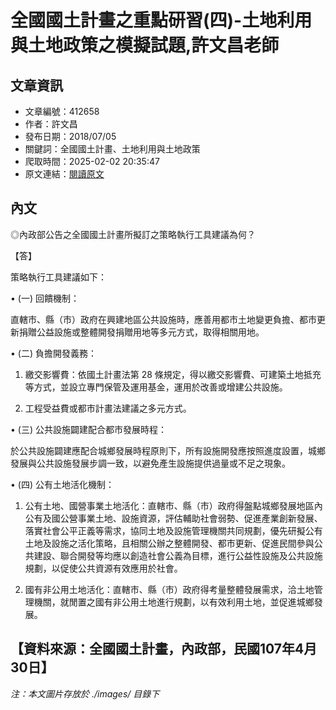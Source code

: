 # 全國國土計畫之重點研習(四)-土地利用與土地政策之模擬試題,許文昌老師

## 文章資訊
- 文章編號：412658
- 作者：許文昌
- 發布日期：2018/07/05
- 關鍵詞：全國國土計畫、土地利用與土地政策
- 爬取時間：2025-02-02 20:35:47
- 原文連結：[閱讀原文](https://real-estate.get.com.tw/Columns/detail.aspx?no=412658)

## 內文
◎內政部公告之全國國土計畫所擬訂之策略執行工具建議為何？

【答】

策略執行工具建議如下：

• (一) 回饋機制：

直轄市、縣（市）政府在興建地區公共設施時，應善用都市土地變更負擔、都市更新捐贈公益設施或整體開發捐贈用地等多元方式，取得相關用地。

• (二) 負擔開發義務：

1. 繳交影響費：依國土計畫法第 28 條規定，得以繳交影響費、可建築土地抵充等方式，並設立專門保管及運用基金，運用於改善或增建公共設施。

2. 工程受益費或都市計畫法建議之多元方式。

• (三) 公共設施闢建配合都市發展時程：

於公共設施闢建應配合城鄉發展時程原則下，所有設施開發應按照進度設置，城鄉發展與公共設施發展步調一致，以避免產生設施提供過量或不足之現象。

• (四) 公有土地活化機制：

1. 公有土地、國營事業土地活化：直轄市、縣（市）政府得盤點城鄉發展地區內公有及國公營事業土地、設施資源，評估輔助社會弱勢、促進產業創新發展、落實社會公平正義等需求，協同土地及設施管理機關共同規劃，優先研擬公有土地及設施之活化策略，且相關公辦之整體開發、都市更新、促進民間參與公共建設、聯合開發等均應以創造社會公義為目標，進行公益性設施及公共設施規劃，以促使公共資源有效應用於社會。

2. 國有非公用土地活化：直轄市、縣（市）政府得考量整體發展需求，洽土地管理機關，就閒置之國有非公用土地進行規劃，以有效利用土地，並促進城鄉發展。

【資料來源：全國國土計畫，內政部，民國107年4月30日】
---
*注：本文圖片存放於 ./images/ 目錄下*
